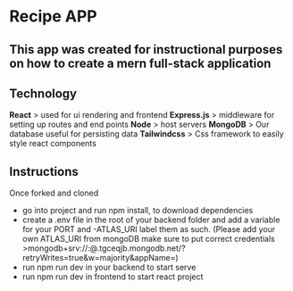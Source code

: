 # Recipe APP
## This app was created for instructional purposes on how to create a mern full-stack application

## Technology
**React** > used for ui rendering and frontend
**Express.js** > middleware for setting up routes and end points
**Node** > host servers
**MongoDB** > Our database useful for persisting data
**Tailwindcss** > Css framework to easily style react components

## Instructions
Once forked and cloned
- go into project and run npm install, to download dependencies
- create a .env file in the root of your backend folder and add a variable for your PORT and -ATLAS_URI label them as such. (Please add your own ATLAS_URI from mongoDB make sure to put correct credentials >mongodb+srv://<username>:<password>@<cluster-name>.tgceqjb.mongodb.net/<collection name>?retryWrites=true&w=majority&appName=<Cluster Name>)
- run npm run dev in your backend to start serve
- run npm run dev in frontend to start react project

